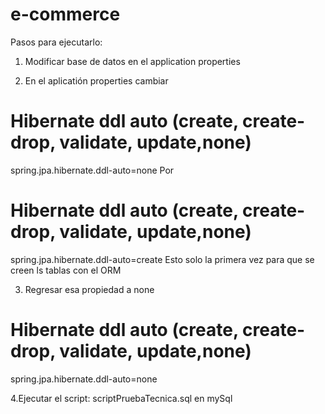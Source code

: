# e-commerce
Pasos para ejecutarlo:
1. Modificar base de datos en el application properties

2. En el aplicatión properties cambiar
# Hibernate ddl auto (create, create-drop, validate, update,none)
spring.jpa.hibernate.ddl-auto=none
Por
# Hibernate ddl auto (create, create-drop, validate, update,none)
spring.jpa.hibernate.ddl-auto=create
Esto solo la primera vez para que se creen ls tablas con el ORM

3. Regresar esa propiedad a none
# Hibernate ddl auto (create, create-drop, validate, update,none)
spring.jpa.hibernate.ddl-auto=none

4.Ejecutar el script: scriptPruebaTecnica.sql en mySql



